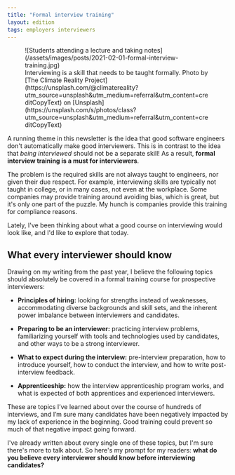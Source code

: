 ```yaml
---
title: "Formal interview training"
layout: edition
tags: employers interviewers
---
```


<figure id="cover-img" markdown="1">
![Students attending a lecture and taking notes](/assets/images/posts/2021-02-01-formal-interview-training.jpg)
<figcaption markdown="1">Interviewing is a skill that needs to be taught formally. Photo by [The Climate Reality Project](https://unsplash.com/@climatereality?utm_source=unsplash&utm_medium=referral&utm_content=creditCopyText) on [Unsplash](https://unsplash.com/s/photos/class?utm_source=unsplash&utm_medium=referral&utm_content=creditCopyText)
</figcaption>
</figure>

A running theme in this newsletter is the idea that good software engineers don't automatically make good interviewers. This is in contrast to the idea that _being interviewed_ should not be a separate skill! As a result, **formal interview training is a must for interviewers**.

The problem is the required skills are not always taught to engineers, nor given their due respect. For example, interviewing skills are typically not taught in college, or in many cases, not even at the workplace. Some companies may provide training around avoiding bias, which is great, but it's only one part of the puzzle. My hunch is companies provide this training for compliance reasons.

Lately, I've been thinking about what a good course on interviewing would look like, and I'd like to explore that today.

## What every interviewer should know

Drawing on my writing from the past year, I believe the following topics should absolutely be covered in a formal training course for prospective interviewers:

- **Principles of hiring:** looking for strengths instead of weaknesses, accommodating diverse backgrounds and skill sets, and the inherent power imbalance between interviewers and candidates.

- **Preparing to be an interviewer:** practicing interview problems, familiarizing yourself with tools and technologies used by candidates, and other ways to be a strong interviewer.

- **What to expect during the interview:** pre-interview preparation, how to introduce yourself, how to conduct the interview, and how to write post-interview feedback.

- **Apprenticeship:** how the interview apprenticeship program works, and what is expected of both apprentices and experienced interviewers.

These are topics I’ve learned about over the course of hundreds of interviews, and I’m sure many candidates have been negatively impacted by my lack of experience in the beginning. Good training could prevent so much of that negative impact going forward.

I've already written about every single one of these topics, but I'm sure there's more to talk about. So here's my prompt for my readers: **what do you believe every interviewer should know before interviewing candidates?**
